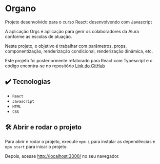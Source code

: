 # Organo

Projeto desenvolvido para o curso React: desenvolvendo com Javascript

A aplicação Orgs é aplicação para gerir os colaboradores da Alura conforme as escolas de atuação.

Neste projeto, o objetivo é trabalhar com parâmetros, props, componentização, renderização condicional, renderização dinâmica, etc.

Este projeto foi posteriormente refatorado para React com Typescript e o código encontra-se no repositório <a href="https://github.com/gdegato/organo-ts.git">Link do GitHub</a>


## ✔️ Tecnologias

- `React`
- `Javascript`
- `HTML`
- `CSS`


## 🛠️ Abrir e rodar o projeto

Para abrir e rodar o projeto, execute `npm i` para instalar as dependências e `npm start` para inicar o projeto.

Depois, acesse <a href="http://localhost:3000/">http://localhost:3000/</a> no seu navegador.

